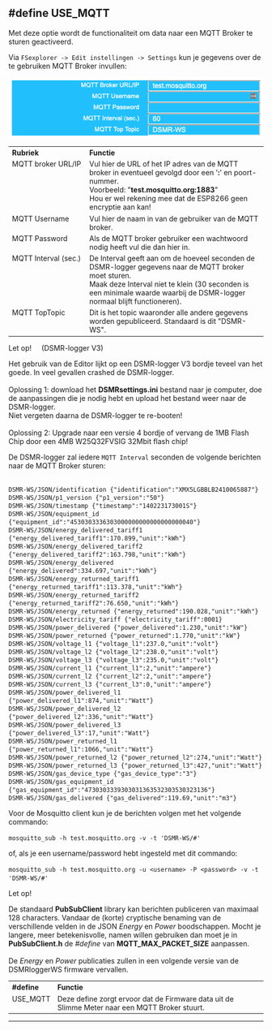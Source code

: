 ## #define USE_MQTT

Met deze optie wordt de functionaliteit om data naar een MQTT Broker
te sturen geactiveerd.

Via `FSexplorer -> Edit instellingen -> Settings` kun je gegevens
over de te gebruiken MQTT Broker invullen:

![img](img/DSMR-USE_MQTT_Settings.png)

<table>
<tr>
<th align="left" width="30%">Rubriek</th><th align="left" width="69%">Functie</th>
</tr><tr>
<td style="vertical-align:top">MQTT broker URL/IP</td><td>
	Vul hier de URL of het IP adres van de MQTT broker in 
	eventueel gevolgd door een '<b>:</b>' en poort-nummer.
	<br>Voorbeeld: "<b>test.mosquitto.org:1883</b>"
	<br>Hou er wel rekening mee dat de ESP8266 geen
	encryptie aan kan! 
</td>
</tr><tr>
<td style="vertical-align:top">MQTT Username</td><td>
 	Vul hier de naam in van de gebruiker van de MQTT broker.
</td>
</tr><tr>
<td style="vertical-align:top">MQTT Password</td><td>
 	Als de MQTT broker gebruiker een wachtwoord nodig heeft
	vul die dan hier in.
</td>
</tr><tr>
<td style="vertical-align:top">MQTT Interval (sec.)</td><td>
 	De Interval geeft aan om de hoeveel seconden
	de DSMR-logger gegevens naar de MQTT broker
	moet sturen. 
	<br>Maak deze Interval niet te klein (30 seconden
	is een minimale waarde waarbij de DSMR-logger normaal
	blijft functioneren).
</td>
</tr><tr>
<td style="vertical-align:top">MQTT TopTopic</td><td>
 	Dit is het topic waaronder alle andere gegevens
	worden gepubliceerd. Standaard is dit "DSMR-WS".
</td>
</tr>
</table>

<div class="admonition note">
<p class="admonition-title">Let op! &nbsp; &nbsp; (DSMR-logger V3)</p>
Het gebruik van de Editor lijkt op een DSMR-logger V3 bordje teveel
van het goede. In veel gevallen crashed de DSMR-logger.
<br><br>
Oplossing 1: download het <b>DSMRsettings.ini</b> bestand naar je computer, doe de 
aanpassingen die je nodig hebt en upload het bestand weer naar
de DSMR-logger. <br>
Niet vergeten daarna de DSMR-logger te re-booten!
<br><br>
Oplossing 2: Upgrade naar een versie 4 bordje of vervang de 1MB
Flash Chip door een 4MB W25Q32FVSIG 32Mbit flash chip!
</div>


De DSMR-logger zal iedere `MQTT Interval` seconden de volgende berichten naar
de MQTT Broker sturen:
```

DSMR-WS/JSON/identification {"identification":"XMX5LGBBLB2410065887"}
DSMR-WS/JSON/p1_version {"p1_version":"50"}
DSMR-WS/JSON/timestamp {"timestamp":"140223173001S"}
DSMR-WS/JSON/equipment_id {"equipment_id":"4530303336303000000000000000000040"}
DSMR-WS/JSON/energy_delivered_tariff1 {"energy_delivered_tariff1":170.899,"unit":"kWh"}
DSMR-WS/JSON/energy_delivered_tariff2 {"energy_delivered_tariff2":163.798,"unit":"kWh"}
DSMR-WS/JSON/energy_delivered {"energy_delivered":334.697,"unit":"kWh"}
DSMR-WS/JSON/energy_returned_tariff1 {"energy_returned_tariff1":113.378,"unit":"kWh"}
DSMR-WS/JSON/energy_returned_tariff2 {"energy_returned_tariff2":76.650,"unit":"kWh"}
DSMR-WS/JSON/energy_returned {"energy_returned":190.028,"unit":"kWh"}
DSMR-WS/JSON/electricity_tariff {"electricity_tariff":0001}
DSMR-WS/JSON/power_delivered {"power_delivered":1.230,"unit":"kW"}
DSMR-WS/JSON/power_returned {"power_returned":1.770,"unit":"kW"}
DSMR-WS/JSON/voltage_l1 {"voltage_l1":237.0,"unit":"volt"}
DSMR-WS/JSON/voltage_l2 {"voltage_l2":238.0,"unit":"volt"}
DSMR-WS/JSON/voltage_l3 {"voltage_l3":235.0,"unit":"volt"}
DSMR-WS/JSON/current_l1 {"current_l1":2,"unit":"ampere"}
DSMR-WS/JSON/current_l2 {"current_l2":2,"unit":"ampere"}
DSMR-WS/JSON/current_l3 {"current_l3":0,"unit":"ampere"}
DSMR-WS/JSON/power_delivered_l1 {"power_delivered_l1":874,"unit":"Watt"}
DSMR-WS/JSON/power_delivered_l2 {"power_delivered_l2":336,"unit":"Watt"}
DSMR-WS/JSON/power_delivered_l3 {"power_delivered_l3":17,"unit":"Watt"}
DSMR-WS/JSON/power_returned_l1 {"power_returned_l1":1066,"unit":"Watt"}
DSMR-WS/JSON/power_returned_l2 {"power_returned_l2":274,"unit":"Watt"}
DSMR-WS/JSON/power_returned_l3 {"power_returned_l3":427,"unit":"Watt"}
DSMR-WS/JSON/gas_device_type {"gas_device_type":"3"}
DSMR-WS/JSON/gas_equipment_id {"gas_equipment_id":"4730303339303031363532303530323136"}
DSMR-WS/JSON/gas_delivered {"gas_delivered":119.69,"unit":"m3"}

```

Voor de Mosquitto client kun je de berichten volgen met het volgende commando:

```mosquitto_sub -h test.mosquitto.org -v -t 'DSMR-WS/#' ```

of, als je een username/password hebt ingesteld met dit commando:

```mosquitto_sub -h test.mosquitto.org -u <username> -P <password> -v -t 'DSMR-WS/#' ```


<div class="admonition note">
<p class="admonition-title">Let op!</p>
De standaard <b>PubSubClient</b> library kan berichten publiceren van
maximaal 128 characters. Vandaar de (korte) cryptische benaming van de verschillende velden in
de JSON <i>Energy</i> en <i>Power</i> boodschappen.
Mocht je langere, meer betekenisvolle, namen willen gebruiken dan moet je in
<b>PubSubClient.h</b> de <i>#define</i> van <b>MQTT_MAX_PACKET_SIZE</b> aanpassen.
<br>
<br>De <i>Energy</i> en <i>Power</i> publicaties zullen in een volgende versie van de DSMRloggerWS 
firmware vervallen.
</div>

<table>
<tr>
<th align="left">#define</th><th align="left">Functie</th>
</tr><tr>
<td style="vertical-align:top">USE_MQTT</td><td>Deze define zorgt ervoor dat
de Firmware data uit de Slimme Meter naar een MQTT Broker stuurt.
</tr>
</table>

---

